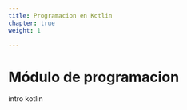 ```yaml
---
title: Programacion en Kotlin
chapter: true
weight: 1

---
```


# Módulo de programacion 
intro kotlin
